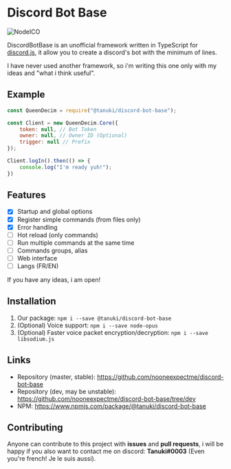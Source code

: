 # Discord Bot Base
<img alt="NodeICO" src="https://nodei.co/npm/@tanuki/discord-bot-base.png?mini=true"/>

DiscordBotBase is an unofficial framework written in TypeScript for [discord.js](https://github.com/discordjs/discord.js), it allow you to create a discord's bot with the minimum of lines.

I have never used another framework, so i'm writing this one only with my ideas and "what i think useful".

## Example
```js
const QueenDecim = require("@tanuki/discord-bot-base");

const Client = new QueenDecim.Core({
    token: null, // Bot Token
    owner: null, // Owner ID (Optional)
    trigger: null // Prefix
});

Client.logIn().then(() => {
    console.log("I'm ready yuh!");
})
```

## Features
- [x] Startup and global options
- [x] Register simple commands (from files only)
- [x] Error handling
- [ ] Hot reload (only commands)
- [ ] Run multiple commands at the same time
- [ ] Commands groups, alias
- [ ] Web interface
- [ ] Langs (FR/EN)

If you have any ideas, i am open!

## Installation
1. Our package: `npm i --save @tanuki/discord-bot-base`
2. (Optional) Voice support: `npm i --save node-opus`
3. (Optional) Faster voice packet encryption/decryption: `npm i --save libsodium.js`

## Links
- Repository (master, stable): https://github.com/nooneexpectme/discord-bot-base
- Repository (dev, may be unstable): https://github.com/nooneexpectme/discord-bot-base/tree/dev
- NPM: https://www.npmjs.com/package/@tanuki/discord-bot-base

## Contributing
Anyone can contribute to this project with **issues** and **pull requests**, i will be happy if you also want to contact me on discord: **Tanuki#0003** (Even you're french! Je le suis aussi).